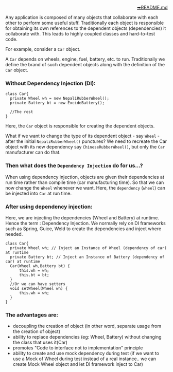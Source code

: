 <p dir='rtl' align='right'><a href="https://github.com/Yilun-Sun/Full-Stack-Learn/blob/master/README.md"> README.md➡</a></p>

Any application is composed of many objects that collaborate with each other to perform some useful stuff. Traditionally each object is responsible for obtaining its own references to the dependent objects (dependencies) it collaborate with. This leads to highly coupled classes and hard-to-test code.

For example, consider a `Car` object.

A `Car` depends on wheels, engine, fuel, battery, etc. to run. Traditionally we define the brand of such dependent objects along with the definition of the `Car` object.

### Without Dependency Injection (DI):

```
class Car{
  private Wheel wh = new NepaliRubberWheel();
  private Battery bt = new ExcideBattery();

  //The rest
}
```

Here, the `Car` object is responsible for creating the dependent objects.

What if we want to change the type of its dependent object - say `Wheel` - after the initial `NepaliRubberWheel()` punctures? We need to recreate the Car object with its new dependency say `ChineseRubberWheel()`, but only the `Car` manufacturer can do that.

### Then what does the `Dependency Injection` do for us...?

When using dependency injection, objects are given their dependencies at run time rather than compile time (car manufacturing time). So that we can now change the `Wheel` whenever we want. Here, the `dependency` (`wheel`) can be injected into `Car` at run time.

### After using dependency injection:

Here, we are injecting the dependencies (Wheel and Battery) at runtime. Hence the term : Dependency Injection. We normally rely on DI frameworks such as Spring, Guice, Weld to create the dependencies and inject where needed.

```
class Car{
  private Wheel wh; // Inject an Instance of Wheel (dependency of car) at runtime
  private Battery bt; // Inject an Instance of Battery (dependency of car) at runtime
  Car(Wheel wh,Battery bt) {
      this.wh = wh;
      this.bt = bt;
  }
  //Or we can have setters
  void setWheel(Wheel wh) {
      this.wh = wh;
  }
}
```

### The advantages are:

- decoupling the creation of object (in other word, separate usage from the creation of object)
- ability to replace dependencies (eg: Wheel, Battery) without changing the class that uses it(Car)
- promotes "Code to interface not to implementation" principle
- ability to create and use mock dependency during test (if we want to use a Mock of Wheel during test instead of a real instance.. we can create Mock Wheel object and let DI framework inject to Car)
